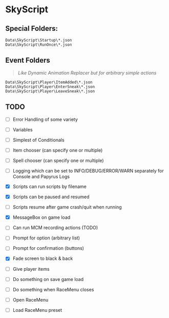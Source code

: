 # SkyScript

## Special Folders:

```
Data\SkyScript\Startup\*.json
Data\SkyScript\RunOnce\*.json
```

## Event Folders

> _Like Dynamic Animation Replacer but for arbitrary simple actions_

```
Data\SkyScript\Player\ItemAdded\*.json
Data\SkyScript\Player\EnterSneak\*.json
Data\SkyScript\Player\LeaveSneak\*.json
```

## TODO

- [ ] Error Handling of some variety
- [ ] Variables
- [ ] Simplest of Conditionals

- [ ] Item chooser (can specify one or multiple)
- [ ] Spell chooser (can specify one or multiple)
- [ ] Logging which can be set to INFO/DEBUG/ERROR/WARN separately for Console and Papyrus Logs
- [x] Scripts can run scripts by filename
- [x] Scripts can be paused and resumed
- [ ] Scripts resume after game crash/quit when running
- [x] MessageBox on game load
- [ ] Can run MCM recording actions (TODO)
- [ ] Prompt for option (arbitrary list)
- [ ] Prompt for confirmation (buttons)
- [x] Fade screen to black & back
- [ ] Give player items
- [ ] Do something on save game load
- [ ] Do something when RaceMenu closes
- [ ] Open RaceMenu
- [ ] Load RaceMenu preset
